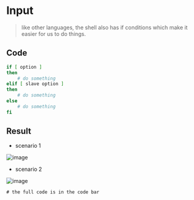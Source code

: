 # Input
> like other languages, the shell also has if conditions which make it easier for us to do things.

## Code
```sh
if [ option ]
then
    # do something
elif [ slave option ]
then
    # do something
else 
    # do something
fi
```

## Result
- scenario 1

![image](https://github.com/tiaradwim1306/bash-script/assets/120786669/3c96a596-23c9-41ef-afe3-5ef2471fb3ef)

- scenario 2

![image](https://github.com/tiaradwim1306/bash-script/assets/120786669/2131d62f-4cd0-4add-9e5e-7e4eb298b7b0)

`# the full code is in the code bar`

